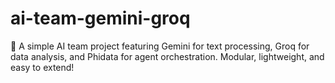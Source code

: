 # ai-team-gemini-groq
👾 A simple AI team project featuring Gemini for text processing, Groq for data analysis, and Phidata for agent orchestration. Modular, lightweight, and easy to extend!
